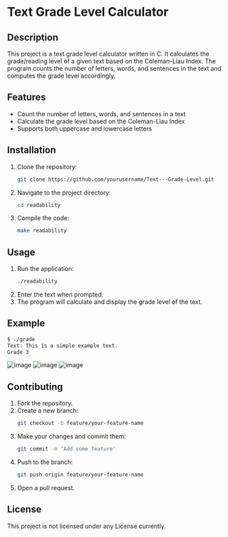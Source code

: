 # Text Grade Level Calculator

## Description
This project is a text grade level calculator written in C. It calculates the grade/reading level of a given text based on the Coleman-Liau Index. The program counts the number of letters, words, and sentences in the text and computes the grade level accordingly.

## Features
- Count the number of letters, words, and sentences in a text
- Calculate the grade level based on the Coleman-Liau Index
- Supports both uppercase and lowercase letters

## Installation
1. Clone the repository:
   ```bash
   git clone https://github.com/yourusername/Text---Grade-Level.git
   ```
2. Navigate to the project directory:
   ```bash
   cd readability
   ```
3. Compile the code:
   ```bash
   make readability
   ```

## Usage
1. Run the application:
   ```bash
   ./readability
   ```
2. Enter the text when prompted.
3. The program will calculate and display the grade level of the text.

## Example
```bash
$ ./grade
Text: This is a simple example text.
Grade 3
```
![image](https://github.com/user-attachments/assets/f34a7c59-6b3f-4d4d-9b53-0528799c3d44)
![image](https://github.com/user-attachments/assets/a955e796-80cc-4a9a-b859-a9670609ee1d)
![image](https://github.com/user-attachments/assets/dca71231-7c9e-42f1-9690-a503529782f9)

## Contributing
1. Fork the repository.
2. Create a new branch:
   ```bash
   git checkout -b feature/your-feature-name
   ```
3. Make your changes and commit them:
   ```bash
   git commit -m 'Add some feature'
   ```
4. Push to the branch:
   ```bash
   git push origin feature/your-feature-name
   ```
5. Open a pull request.

## License
This project is not licensed under any License currently.

